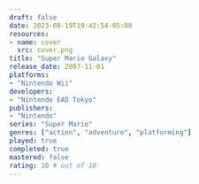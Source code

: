 ```yaml
---
draft: false
date: 2023-08-19T19:42:54-05:00
resources:
- name: cover
  src: cover.png
title: "Super Mario Galaxy"
release_date: 2007-11-01
platforms:
- "Nintendo Wii"
developers: 
- "Nintendo EAD Tokyo"
publishers:
- "Nintendo"
series: "Super Mario"
genres: ["action", "adventure", "platforming"]
played: true
completed: true
mastered: false
rating: 10 # out of 10
---
```


